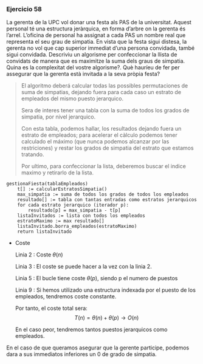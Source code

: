 ### Ejercicio 58

La gerenta de la UPC vol donar una festa als PAS de la universitat. Aquest personal té una estructura jeràrquica, en forma d’arbre on la gerenta és l’arrel. L’oficina de personal ha assignat a cada PAS un nombre real que representa el seu grau de simpatia. En vista que la festa sigui distesa, la gerenta no vol que cap superior immediat d’una persona convidada, també sigui convidada. Descriviu un algorisme per confeccionar la llista de convidats de manera que es maximitze la suma dels graus de simpatia. Quina es la complexitat del vostre algorisme?. Què hauríeu de fer per assegurar que la gerenta està invitada a la seva pròpia festa?

>El algoritmo deberá calcular todas las possibles permutaciones de suma de simpatias, dejando fuera para cada caso un estrato de empleados del mismo puesto jerarquico.
>
>Sera de interes tener una tabla con la suma de todos los grados de simpatia, por nivel jerarquico.
>
>Con esta tabla, podemos hallar, los resultados dejando fuera un estrato de empleados; para acelerar el càlculo podemos tener calculado el máximo  (que nunca podemos alcanzar por las restriciones) y restar los grados de simpatia del estrato que estamos tratando.
>
>Por ultimo, para confeccionar la lista, deberemos buscar el indice maximo y retirarlo de la lista.

````pseudocode
gestionaFiesta(tablaEmpleados)
	t[] := calcularEstratosSimpatia()
	max_simpatia := suma de todos los grados de todos los empleados
	resultado[] := tabla con tantas entradas como estratos jerarquicos
	for cada estrato jerarquico (iterador p):
    	resultado[p] = max_simpatia - t[p]
	listaInvitados := lista con todos los empleados
	estratoMaximo := max resultado[] 
	listaInvitado.borra_empleados(estratoMaximo)
	return listaInvitado
````

* Coste

  Linia 2 : Coste $\theta(n)$

  Linia 3 : El coste se puede hacer a la vez con la linia 2.

  Linia 5 : El  bucle tiene coste $\theta(p)$, siendo p el numero de puestos

  Linia 9 : Si hemos utilizado una estructura indexada por el puesto de los empleados, tendremos coste constante.

  Por tanto, el coste total sera:
  $$
  T(n) =\theta(n) + \theta(p) \rightarrow O(n)
  $$
   

  En el caso peor, tendremos tantos puestos jerarquicos como empleados.

En el caso de que queramos asegurar que la gerente participe, podemos dara a sus immediatos inferiores un 0 de grado de simpatia.